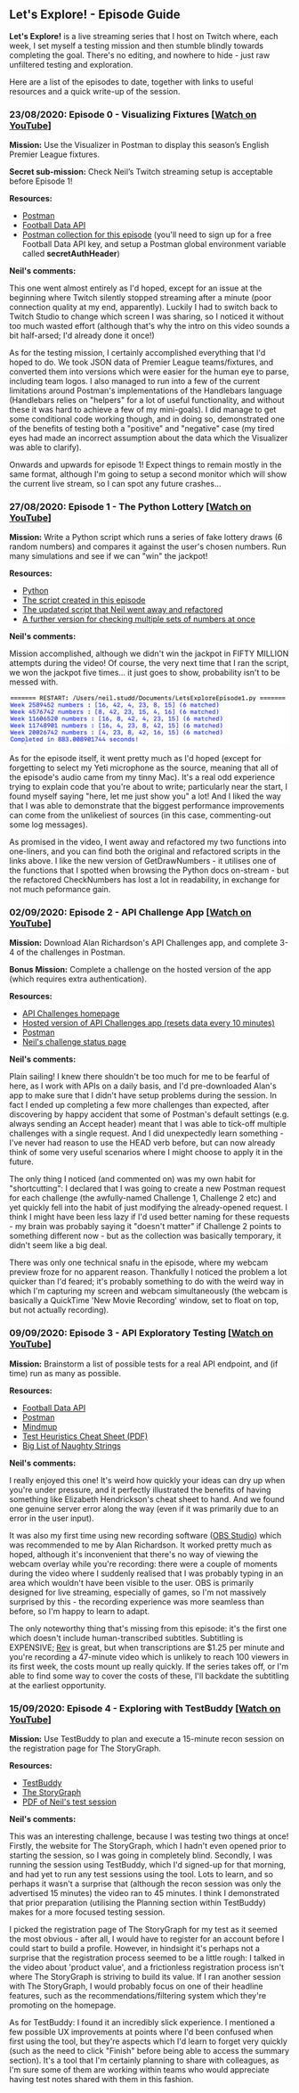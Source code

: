 ## Let's Explore! - Episode Guide

**Let's Explore!** is a live streaming series that I host on Twitch where, each week, I set myself a testing mission and then stumble blindly towards completing the goal. There's no editing, and nowhere to hide - just raw unfiltered testing and exploration.

Here are a list of the episodes to date, together with links to useful resources and a quick write-up of the session.

### 23/08/2020: Episode 0 - Visualizing Fixtures [[Watch on YouTube](https://www.youtube.com/watch?v=fjjqTvA_rgQ)]
**Mission:** Use the Visualizer in Postman to display this season’s English Premier League fixtures. 

**Secret sub-mission:** Check Neil’s Twitch streaming setup is acceptable before Episode 1!

**Resources:**

 - [Postman](https://postman.com)
 - [Football Data API](https://football-data.org)
 - [Postman collection for this episode](/resources/LetsExplore/Episode0/Episode0.postman_collection.json) (you'll need to sign up for a free Football Data API key, and setup a Postman global environment variable called **secretAuthHeader**)
 
**Neil's comments:** 

This one went almost entirely as I'd hoped, except for an issue at the beginning where Twitch silently stopped streaming after a minute (poor connection quality at my end, apparently). Luckily I had to switch back to Twitch Studio to change which screen I was sharing, so I noticed it without too much wasted effort (although that's why the intro on this video sounds a bit half-arsed; I'd already done it once!)

As for the testing mission, I certainly accomplished everything that I'd hoped to do. We took JSON data of Premier League teams/fixtures, and converted them into versions which were easier for the human eye to parse, including team logos. I also managed to run into a few of the current limitations around Postman's implementations of the Handlebars language (Handlebars relies on "helpers" for a lot of useful functionality, and without these it was hard to achieve a few of my mini-goals). I did manage to get some conditional code working though, and in doing so, demonstrated one of the benefits of testing both a "positive" and "negative" case (my tired eyes had made an incorrect assumption about the data which the Visualizer was able to clarify).

Onwards and upwards for episode 1! Expect things to remain mostly in the same format, although I'm going to setup a second monitor which will show the current live stream, so I can spot any future crashes...

### 27/08/2020: Episode 1 - The Python Lottery [[Watch on YouTube](https://www.youtube.com/watch?v=DW3dRznL4N8)]
**Mission:** Write a Python script which runs a series of fake lottery draws (6 random numbers) and compares it against the user's chosen numbers. Run many simulations and see if we can "win" the jackpot!

**Resources:**

 - [Python](https://python.org)
 - [The script created in this episode](/resources/LetsExplore/Episode1/Episode1.py)
 - [The updated script that Neil went away and refactored](/resources/LetsExplore/Episode1/Episode1_Refactored.py)
 - [A further version for checking multiple sets of numbers at once](/resources/LetsExplore/Episode1/Episode1_MultipleContestants.py)

**Neil's comments:**

Mission accomplished, although we didn't win the jackpot in FIFTY MILLION attempts during the video! Of course, the very next time that I ran the script, we won the jackpot five times... it just goes to show, probability isn't to be messed with.

![](/resources/LetsExplore/Episode1/Episode1_JackpotWins.png)

As for the episode itself, it went pretty much as I'd hoped (except for forgetting to select my Yeti microphone as the source, meaning that all of the episode's audio came from my tinny Mac). It's a real odd experience trying to explain code that you're about to write; particularly near the start, I found myself saying "here, let me just show you" a lot! And I liked the way that I was able to demonstrate that the biggest performance improvements can come from the unlikeliest of sources (in this case, commenting-out some log messages).

As promised in the video, I went away and refactored my two functions into one-liners, and you can find both the original and refactored scripts in the links above. I like the new version of GetDrawNumbers - it utilises one of the functions that I spotted when browsing the Python docs on-stream - but the refactored CheckNumbers has lost a lot in readability, in exchange for not much peformance gain.

### 02/09/2020: Episode 2 - API Challenge App [[Watch on YouTube](https://www.youtube.com/watch?v=zSHLYayjb5w)]
**Mission:** Download Alan Richardson's API Challenges app, and complete 3-4 of the challenges in Postman.

**Bonus Mission:** Complete a challenge on the hosted version of the app (which requires extra authentication).

**Resources:**

 - [API Challenges homepage](eviltester.com/apichallenges)
 - [Hosted version of API Challenges app (resets data every 10 minutes)](https://apichallenges.herokuapp.com)
 - [Postman](https://postman.com)
 - [Neil's challenge status page](https://apichallenges.herokuapp.com/gui/challenges/13af3358-b16c-4077-bc46-c3f3a10e15dc)

**Neil's comments:**

Plain sailing! I knew there shouldn't be too much for me to be fearful of here, as I work with APIs on a daily basis, and I'd pre-downloaded Alan's app to make sure that I didn't have setup problems during the session. In fact I ended up completing a few more challenges than expected, after discovering by happy accident that some of Postman's default settings (e.g. always sending an Accept header) meant that I was able to tick-off multiple challenges with a single request. And I did unexpectedly learn something - I've never had reason to use the HEAD verb before, but can now already think of some very useful scenarios where I might choose to apply it in the future.

The only thing I noticed (and commented on) was my own habit for "shortcutting": I declared that I was going to create a new Postman request for each challenge (the awfully-named Challenge 1, Challenge 2 etc) and yet quickly fell into the habit of just modifying the already-opened request. I think I might have been less lazy if I'd used better naming for these requests - my brain was probably saying it "doesn't matter" if Challenge 2 points to something different now - but as the collection was basically temporary, it didn't seem like a big deal.

There was only one technical snafu in the episode, where my webcam preview froze for no apparent reason. Thankfully I noticed the problem a lot quicker than I'd feared; it's probably something to do with the weird way in which I'm capturing my screen and webcam simultaneously (the webcam is basically a QuickTime 'New Movie Recording' window, set to float on top, but not actually recording). 


### 09/09/2020: Episode 3 - API Exploratory Testing [[Watch on YouTube](https://www.youtube.com/watch?v=m6bYQQOCiWM)]

**Mission:** Brainstorm a list of possible tests for a real API endpoint, and (if time) run as many as possible.

**Resources:**

 - [Football Data API](https://football-data.org)
 - [Postman](https://postman.com)
 - [Mindmup](https://mindmup.com)
 - [Test Heuristics Cheat Sheet (PDF)](https://testobsessed.com/wp-content/uploads/2011/04/testheuristicscheatsheetv1.pdf)
 - [Big List of Naughty Strings](https://github.com/minimaxir/big-list-of-naughty-strings/blob/master/blns.txt)

**Neil's comments:**

I really enjoyed this one! It's weird how quickly your ideas can dry up when you're under pressure, and it perfectly illustrated the benefits of having something like Elizabeth Hendrickson's cheat sheet to hand. And we found one genuine server error along the way (even if it was primarily due to an error in the user input).

It was also my first time using new recording software ([OBS Studio](https://obsproject.com/)) which was recommended to me by Alan Richardson. It worked pretty much as hoped, although it's inconvenient that there's no way of viewing the webcam overlay while you're recording: there were a couple of moments during the video where I suddenly realised that I was probably typing in an area which wouldn't have been visible to the user. OBS is primarily designed for live streaming, especially of games, so I'm not massively surprised by this - the recording experience was more seamless than before, so I'm happy to learn to adapt.

The only noteworthy thing that's missing from this episode: it's the first one which doesn't include human-transcribed subtitles. Subtitling is EXPENSIVE; [Rev](https://www.rev.com) is great, but when transcriptions are $1.25 per minute and you're recording a 47-minute video which is unlikely to reach 100 viewers in its first week, the costs mount up really quickly. If the series takes off, or I'm able to find some way to cover the costs of these, I'll backdate the subtitling at the earliest opportunity.

### 15/09/2020: Episode 4 - Exploring with TestBuddy [[Watch on YouTube](https://www.youtube.com/watch?v=a0DWifILUCE)]

**Mission:** Use TestBuddy to plan and execute a 15-minute recon session on the registration page for The StoryGraph.

**Resources:**

 - [TestBuddy](https://testbuddy.co)
 - [The StoryGraph](https://thestorygraph.com)
 - [PDF of Neil's test session](/resources/LetsExplore/Episode4/TestBuddy_Report.pdf)

**Neil's comments:**

This was an interesting challenge, because I was testing two things at once! Firstly, the website for The StoryGraph, which I hadn't even opened prior to starting the session, so I was going in completely blind. Secondly, I was running the session using TestBuddy, which I'd signed-up for that morning, and had yet to run any test sessions using the tool. Lots to learn, and so perhaps it wasn't a surprise that (although the recon session was only the advertised 15 minutes) the video ran to 45 minutes. I think I demonstrated that prior preparation (utilising the Planning section within TestBuddy) makes for a more focused testing session.

I picked the registration page of The StoryGraph for my test as it seemed the most obvious - after all, I would have to register for an account before I could start to build a profile. However, in hindsight it's perhaps not a surprise that the registration process seemed to be a little rough: I talked in the video about 'product value', and a frictionless registration process isn't where The StoryGraph is striving to build its value. If I ran another session with The StoryGraph, I would probably focus on one of their headline features, such as the recommendations/filtering system which they're promoting on the homepage.

As for TestBuddy: I found it an incredibly slick experience. I mentioned a few possible UX improvements at points where I'd been confused when first using the tool, but they're aspects which I'd learn to forget very quickly (such as the need to click "Finish" before being able to access the summary section). It's a tool that I'm certainly planning to share with colleagues, as I'm sure some of them are working within teams who would appreciate having test notes shared with them in this fashion.
